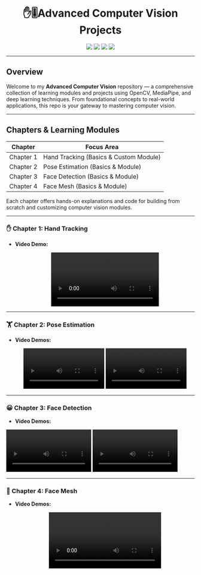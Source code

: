 <h1 align="center"> ✋🎚️Advanced Computer Vision Projects </h1>

<p align="center">
<img src="https://img.shields.io/badge/Python-3.10-blue?style=for-the-badge&logo=python" />
<img src="https://img.shields.io/badge/OpenCV-4.x-green?style=for-the-badge&logo=opencv" />
<img src="https://img.shields.io/badge/MediaPipe-Computer%20Vision-orange?style=for-the-badge&logo=mediapipe" />
<img src="https://img.shields.io/badge/DeepLearning-TensorFlow%20/PyTorch-red?style=for-the-badge&logo=tensorflow" />
</p>

---

##  Overview

Welcome to my **Advanced Computer Vision** repository — a comprehensive collection of learning modules and projects using OpenCV, MediaPipe, and deep learning techniques. From foundational concepts to real-world applications, this repo is your gateway to mastering computer vision.

---

##  Chapters & Learning Modules
| Chapter | Focus Area |
|--------|------------|
| Chapter 1 | Hand Tracking (Basics & Custom Module) |
| Chapter 2 | Pose Estimation (Basics & Module) |
| Chapter 3 | Face Detection (Basics & Module) |
| Chapter 4 | Face Mesh (Basics & Module) |

Each chapter offers hands-on explanations and code for building from scratch and customizing computer vision modules.

---

### ✋ Chapter 1: Hand Tracking

- **Video Demo:**
  <p align="center">
    <video src="https://github.com/user-attachments/assets/5ed169b9-fc92-4c2e-a8c8-1afe64f9ee7e" width="60%" controls></video>
  </p>

---

### 🏋️ Chapter 2: Pose Estimation
- **Video Demos:**
  <p align="center">
    <video src="https://github.com/user-attachments/assets/67bd94a1-3a47-480a-a256-2ef94ccd7115"width="45%" controls></video>
    <video src="https://github.com/user-attachments/assets/f36b95b0-833c-44d4-bea3-e6c1ef9ac2a5" width="45%" controls></video>
  </p>

---

### 😀 Chapter 3: Face Detection
- **Video Demos:**
  <p align="center">
<video src="https://github.com/user-attachments/assets/845b8446-759e-430c-92ec-32e46ca0febd" width="45%" controls></video>
 <video src="https://github.com/user-attachments/assets/94ad0c50-0795-4684-b69f-95371b53767a" width="45%" controls></video>
  </p>

---

### 👀 Chapter 4: Face Mesh
- **Video Demos:**
  <p align="center">
    <video src="https://github.com/user-attachments/assets/1b3802b0-9650-44c5-ab31-426d06a4f03f
"45%" controls></video>

